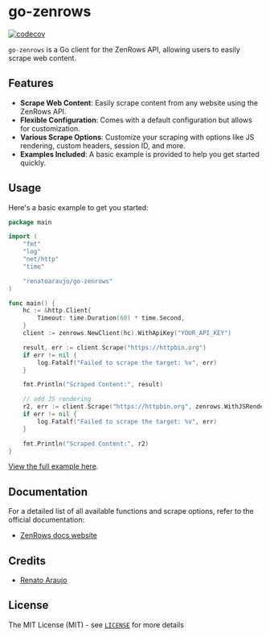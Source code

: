 go-zenrows
===

[![codecov](https://codecov.io/gh/renatoaraujo/go-zenrows/graph/badge.svg?token=ORVP7TXY4A)](https://codecov.io/gh/renatoaraujo/go-zenrows)

`go-zenrows` is a Go client for the ZenRows API, allowing users to easily scrape web content.

## Features

- **Scrape Web Content**: Easily scrape content from any website using the ZenRows API.
- **Flexible Configuration**: Comes with a default configuration but allows for customization.
- **Various Scrape Options**: Customize your scraping with options like JS rendering, custom headers, session ID, and more.
- **Examples Included**: A basic example is provided to help you get started quickly.

## Usage

Here's a basic example to get you started:

```go
package main

import (
	"fmt"
	"log"
	"net/http"
	"time"

	"renatoaraujo/go-zenrows"
)

func main() {
	hc := &http.Client{
		Timeout: time.Duration(60) * time.Second,
	}
	client := zenrows.NewClient(hc).WithApiKey("YOUR_API_KEY")

	result, err := client.Scrape("https://httpbin.org")
	if err != nil {
		log.Fatalf("Failed to scrape the target: %v", err)
	}

	fmt.Println("Scraped Content:", result)

	// add JS rendering
	r2, err := client.Scrape("https://httpbin.org", zenrows.WithJSRender(true))
	if err != nil {
		log.Fatalf("Failed to scrape the target: %v", err)
	}

	fmt.Println("Scraped Content:", r2)
}
```

[View the full example here](examples/example.go).

## Documentation

For a detailed list of all available functions and scrape options, refer to the official documentation:
- [ZenRows docs website](https://www.zenrows.com/docs)

## Credits

* [Renato Araujo](https://www.linkedin.com/in/renatoraraujo/)

## License

The MIT License (MIT) - see [`LICENSE`](LICENSE) for more details